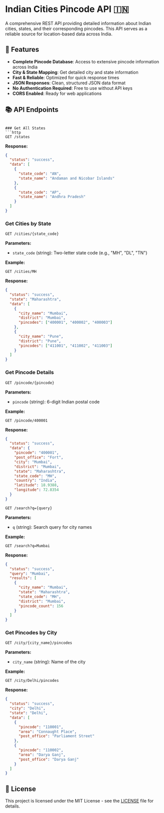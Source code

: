 # Indian Cities Pincode API 🇮🇳

A comprehensive REST API providing detailed information about Indian cities, states, and their corresponding pincodes. This API serves as a reliable source for location-based data across India.

## 🌟 Features

- **Complete Pincode Database**: Access to extensive pincode information across India
- **City & State Mapping**: Get detailed city and state information
- **Fast & Reliable**: Optimized for quick response times
- **JSON Responses**: Clean, structured JSON data format
- **No Authentication Required**: Free to use without API keys
- **CORS Enabled**: Ready for web applications

## 📚 API Endpoints

```

### Get All States
```http
GET /states
```

**Response:**
```json
{
  "status": "success",
  "data": [
    {
      "state_code": "AN",
      "state_name": "Andaman and Nicobar Islands"
    },
    {
      "state_code": "AP",
      "state_name": "Andhra Pradesh"
    }
  ]
}
```

### Get Cities by State
```http
GET /cities/{state_code}
```

**Parameters:**
- `state_code` (string): Two-letter state code (e.g., "MH", "DL", "TN")

**Example:**
```http
GET /cities/MH
```

**Response:**
```json
{
  "status": "success",
  "state": "Maharashtra",
  "data": [
    {
      "city_name": "Mumbai",
      "district": "Mumbai",
      "pincodes": ["400001", "400002", "400003"]
    },
    {
      "city_name": "Pune",
      "district": "Pune",
      "pincodes": ["411001", "411002", "411003"]
    }
  ]
}
```

### Get Pincode Details
```http
GET /pincode/{pincode}
```

**Parameters:**
- `pincode` (string): 6-digit Indian postal code

**Example:**
```http
GET /pincode/400001
```

**Response:**
```json
{
  "status": "success",
  "data": {
    "pincode": "400001",
    "post_office": "Fort",
    "city": "Mumbai",
    "district": "Mumbai",
    "state": "Maharashtra",
    "state_code": "MH",
    "country": "India",
    "latitude": 18.9388,
    "longitude": 72.8354
  }
}
```
```http
GET /search?q={query}
```

**Parameters:**
- `q` (string): Search query for city names

**Example:**
```http
GET /search?q=Mumbai
```

**Response:**
```json
{
  "status": "success",
  "query": "Mumbai",
  "results": [
    {
      "city_name": "Mumbai",
      "state": "Maharashtra",
      "state_code": "MH",
      "district": "Mumbai",
      "pincode_count": 156
    }
  ]
}
```

### Get Pincodes by City
```http
GET /city/{city_name}/pincodes
```

**Parameters:**
- `city_name` (string): Name of the city

**Example:**
```http
GET /city/Delhi/pincodes
```

**Response:**
```json
{
  "status": "success",
  "city": "Delhi",
  "state": "Delhi",
  "data": [
    {
      "pincode": "110001",
      "area": "Connaught Place",
      "post_office": "Parliament Street"
    },
    {
      "pincode": "110002",
      "area": "Darya Ganj",
      "post_office": "Darya Ganj"
    }
  ]
}
```


## 📜 License

This project is licensed under the MIT License - see the [LICENSE](LICENSE) file for details.

